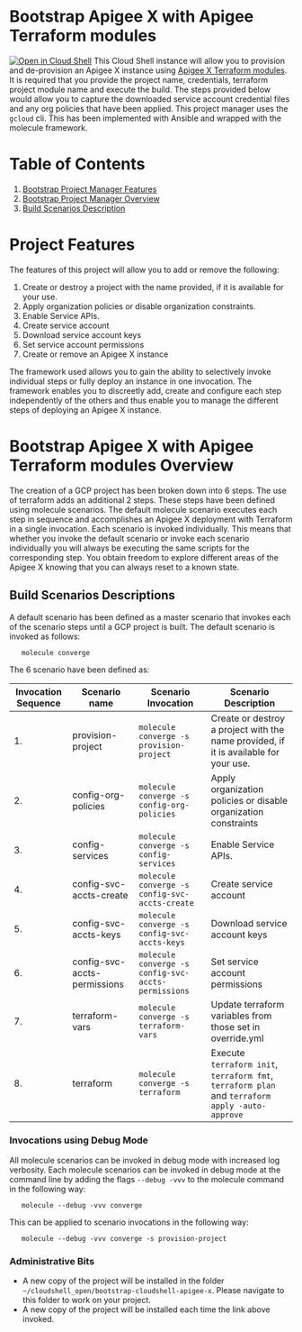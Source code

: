 # Bootstrap Apigee X with Apigee Terraform modules  

[![Open in Cloud Shell](https://gstatic.com/cloudssh/images/open-btn.svg)](https://shell.cloud.google.com/cloudshell/editor?cloudshell_git_repo=https://github.com/carlosfrias/bootstrap-cloudshell-apigee-x.git&cloudshell_tutorial=tutorial.md&cloudshell_workspace=bootstrap-cloudshell-apigee-x)
This Cloud Shell instance will allow you to provision and de-provision an Apigee X instance
using [Apigee X Terraform modules](https://github.com/apigee/terraform-modules.git). It is 
required that you provide the project name, credentials, terraform project module name and execute the build. 
The steps provided below would allow you to capture the downloaded service account credential 
files and any org policies that have been applied. This project manager uses 
the `gcloud` cli. This has been implemented with Ansible and wrapped with the molecule framework. 

# Table of Contents
1. [Bootstrap Project Manager Features](#bootstrap-project-manager-features)
2. [Bootstrap Project Manager Overview](#bootstrap-project-manager-overview)
3. [Build Scenarios Description](#build-scenarios-descriptions)

# Project Features
The features of this project will allow you to add or remove the following: 
1. Create or destroy a project with the name provided, if it is available for your use.
2. Apply organization policies or disable organization constraints. 
3. Enable Service APIs.
4. Create service account 
5. Download service account keys
6. Set service account permissions
7. Create or remove an Apigee X instance 

The framework used allows you to gain the ability to selectively invoke individual steps or 
fully deploy an instance in one invocation. The framework enables you to discreetly 
add, create and configure each step independently of the others and thus enable 
you to manage the different steps of deploying an Apigee X instance.  

# Bootstrap Apigee X with Apigee Terraform modules Overview
The creation of a GCP project has been broken down into 6 steps. The use of terraform adds an additional 
2 steps. These steps have been defined using molecule scenarios. The default molecule scenario executes 
each step in sequence and accomplishes an Apigee X deployment with Terraform in a single invocation. 
Each scenario is invoked individually. This means that whether you invoke the default scenario or 
invoke each scenario individually you will always be executing the same scripts for the corresponding step. 
You obtain freedom to explore different areas of the Apigee X knowing that you can always reset to a known state.

## Build Scenarios Descriptions
A default scenario has been defined as a master scenario that invokes each of the scenario steps until a GCP project is built. 
The default scenario is invoked as follows: 

       molecule converge

The 6 scenario have been defined as:

| Invocation Sequence | Scenario name                | Scenario Invocation                                | Scenario Description                                                                   |
|---------------------|------------------------------|----------------------------------------------------|----------------------------------------------------------------------------------------|
| 1.                  | provision-project            | `molecule converge -s provision-project`           | Create or destroy a project with the name provided, if it is available for your use.   |
| 2.                  | config-org-policies          | `molecule converge -s config-org-policies`         | Apply organization policies or disable organization constraints  |                         
| 3.                  | config-services              | `molecule converge -s config-services`             | Enable Service APIs.
| 4.                  | config-svc-accts-create      | `molecule converge -s config-svc-accts-create`     | Create service account                                                   |
| 5.                  | config-svc-accts-keys        | `molecule converge -s config-svc-accts-keys`       | Download service account keys                                        |
| 6.                  | config-svc-accts-permissions | `molecule converge -s config-svc-accts-permissions` | Set service account permissions                                   |
| 7. | terraform-vars | `molecule converge -s terraform-vars` | Update terraform variables from those set in override.yml |
| 8. | terraform | `molecule converge -s terraform` | Execute `terraform init`, `terraform fmt`, `terraform plan` and `terraform apply -auto-approve` |

### Invocations using Debug Mode
All molecule scenarios can be invoked in debug mode with increased log verbosity. 
Each molecule scenarios can be invoked in debug mode at the command line by adding the 
flags `--debug -vvv` to the molecule command in the following way: 

       molecule --debug -vvv converge

This can be applied to scenario invocations in the following way: 

       molecule --debug -vvv converge -s provision-project

### Administrative Bits
* A new copy of the project will be installed in the folder `~/cloudshell_open/bootstrap-cloudshell-apigee-x`. 
  Please navigate to this folder to work on your project.  
* A new copy of the project will be installed each time the link above invoked. 
